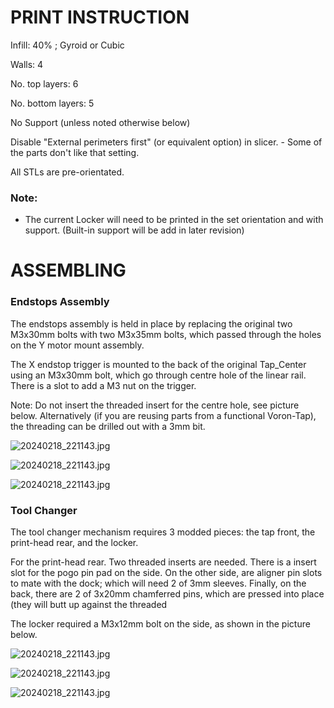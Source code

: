 # PRINT INSTRUCTION

Infill: 40% ; Gyroid or Cubic

Walls: 4

No. top layers: 6

No. bottom layers: 5

No Support (unless noted otherwise below)

Disable "External perimeters first" (or equivalent option) in slicer. - Some of the parts don't like that setting.

All STLs are pre-orientated.

### Note:

- The current Locker will need to be printed in the set orientation and with support. (Built-in support will be add in later revision)

# ASSEMBLING

### Endstops Assembly

The endstops assembly is held in place by replacing the original two M3x30mm bolts with two M3x35mm bolts, which passed through the holes on the Y motor mount assembly. 

The X endstop trigger is mounted to the back of the original Tap_Center using an M3x30mm bolt, which go through centre hole of the linear rail. There is a slot to add a M3 nut on the trigger.

Note: Do not insert the threaded insert for the centre hole, see picture below. Alternatively (if you are reusing parts from a functional Voron-Tap), the threading can be drilled out with a 3mm bit.

![20240218_221143.jpg](/images/20240218_221143.jpg)

![20240218_221143.jpg](/images/20240218_222328.jpg)

![20240218_221143.jpg](/images/20240218_222328.jpg)



### Tool Changer

The tool changer mechanism requires 3 modded pieces: the tap front, the print-head rear, and the locker.

For the print-head rear. Two threaded inserts are needed. There is a insert slot for the pogo pin pad on the side. On the other side, are aligner pin slots to mate with the dock; which will need 2 of 3mm sleeves. Finally, on the back, there are 2 of 3x20mm chamferred pins, which are pressed into place (they will butt up against the threaded 

The locker required a M3x12mm bolt on the side, as shown in the picture below.

![20240218_221143.jpg](/images/20240218_231551.jpg)

![20240218_221143.jpg](/images/20240218_222328.jpg)

![20240218_221143.jpg](/images/20240218_222328.jpg)
